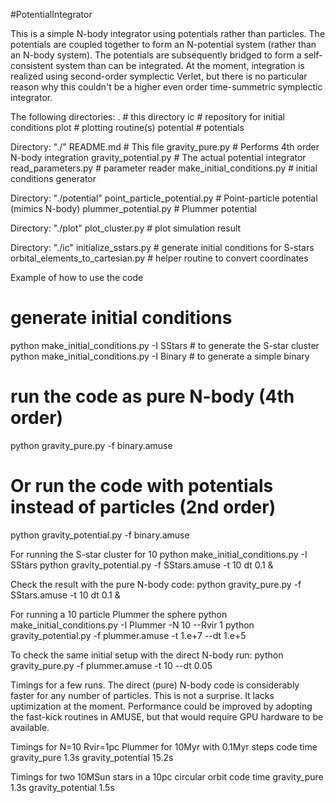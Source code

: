 #PotentialIntegrator

This is a simple N-body integrator using potentials rather than
particles.  The potentials are coupled together to form an N-potential
system (rather than an N-body system).  The potentials are
subsequently bridged to form a self-consistent system than can be
integrated. At the moment, integration is realized using second-order
symplectic Verlet, but there is no particular reason why this couldn't
be a higher even order time-summetric symplectic integrator.


The following directories:
.         # this directory
ic        # repository for initial conditions
plot      # plotting routine(s)
potential # potentials

Directory: "./"
 README.md			  # This file
 gravity_pure.py		  # Performs 4th order N-body integration
 gravity_potential.py		  # The actual potential integrator
 read_parameters.py		  # parameter reader
 make_initial_conditions.py  	  # initial conditions generator

Directory: "./potential"
 point_particle_potential.py      # Point-particle potential (mimics N-body)
 plummer_potential.py             # Plummer potential


Directory: "./plot"
 plot_cluster.py		  # plot simulation result
 
Directory: "./ic"
 initialize_sstars.py		  # generate initial conditions for S-stars
 orbital_elements_to_cartesian.py # helper routine to convert coordinates


Example of how to use the code
# generate initial conditions
python make_initial_conditions.py -I SStars # to generate the S-star cluster
python make_initial_conditions.py -I Binary # to generate a simple binary

# run the code as pure N-body (4th order)
python gravity_pure.py -f binary.amuse

# Or run the code with potentials instead of particles (2nd order)
python gravity_potential.py -f binary.amuse

For running the S-star cluster for 10
python make_initial_conditions.py -I SStars 
python gravity_potential.py -f SStars.amuse -t 10 dt 0.1 &

Check the result with the pure N-body code:
python gravity_pure.py -f SStars.amuse -t 10 dt 0.1 &

For running a 10 particle Plummer the sphere
python make_initial_conditions.py -I Plummer -N 10 --Rvir 1
python gravity_potential.py -f plummer.amuse -t 1.e+7 --dt 1.e+5

To check the same initial setup with the direct N-body run:
python gravity_pure.py -f plummer.amuse -t 10 --dt 0.05


Timings for a few runs.  The direct (pure) N-body code is considerably
faster for any number of particles. This is not a surprise. It lacks
uptimization at the moment. Performance could be improved by adopting
the fast-kick routines in AMUSE, but that would require GPU hardware
to be available.

Timings for N=10 Rvir=1pc Plummer for 10Myr with 0.1Myr steps
code	    	   time
gravity_pure 	   1.3s
gravity_potential  15.2s

Timings for two 10MSun stars in a 10pc circular orbit
code	    	   time
gravity_pure 	   1.3s
gravity_potential  1.5s
